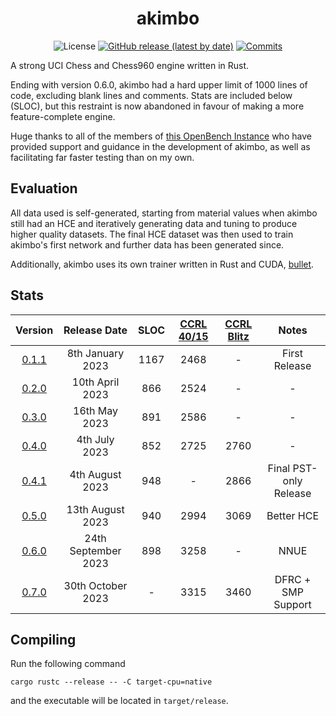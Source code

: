 <div align="center">

# akimbo

![License](https://img.shields.io/github/license/jw1912/akimbo?style=for-the-badge)
[![GitHub release (latest by date)](https://img.shields.io/github/v/release/jw1912/akimbo?style=for-the-badge)](https://github.com/jw1912/akimbo/releases/latest)
[![Commits](https://img.shields.io/github/commits-since/jw1912/akimbo/latest?style=for-the-badge)](https://github.com/jw1912/akimbo/commits/main)

</div>

A strong UCI Chess and Chess960 engine written in Rust.

Ending with version 0.6.0, akimbo had a hard upper limit of 1000 lines of code, excluding blank lines and comments.
Stats are included below (SLOC), but this restraint is now abandoned in favour of making a more feature-complete engine.

Huge thanks to all of the members of [this OpenBench Instance](https://chess.swehosting.se/users/) who have provided support and guidance in the development
of akimbo, as well as facilitating far faster testing than on my own.

## Evaluation
All data used is self-generated, starting from material values when akimbo still had an HCE and iteratively generating data and tuning to
produce higher quality datasets. The final HCE dataset was then used to train akimbo's first network and further data has been generated
since.

Additionally, akimbo uses its own trainer written in Rust and CUDA, [bullet](https://github.com/jw1912/bullet).

## Stats
<div align="center">

|                           Version                                |     Release Date     | SLOC | [CCRL 40/15](https://www.computerchess.org.uk/ccrl/4040/) | [CCRL Blitz](http://ccrl.chessdom.com/ccrl/404/cgi/compare_engines.cgi?class=Single-CPU+engines&only_best_in_class=on&num_best_in_class=1&print=Rating+list&profile_step=50&profile_numbers=1&print=Results+table&print=LOS+table&table_size=100&ct_from_elo=0&ct_to_elo=10000&match_length=30&cross_tables_for_best_versions_only=1&sort_tables=by+rating&diag=0&reference_list=None&recalibrate=no) | Notes |
| :------------------------------------------------------------:|:-------------------:|:----:|:----:|:----:|:------------------------:|
| [0.1.1](https://github.com/jw1912/akimbo/releases/tag/v0.1.1) |  8th   January 2023 | 1167 | 2468 |  -   |      First Release       |
| [0.2.0](https://github.com/jw1912/akimbo/releases/tag/v0.2.0) | 10th     April 2023 |  866 | 2524 |  -   |            -             |
| [0.3.0](https://github.com/jw1912/akimbo/releases/tag/v0.3.0) | 16th       May 2023 |  891 | 2586 |  -   |            -             |
| [0.4.0](https://github.com/jw1912/akimbo/releases/tag/v0.4.0) |  4th      July 2023 |  852 | 2725 | 2760 |            -             |
| [0.4.1](https://github.com/jw1912/akimbo/releases/tag/v0.4.1) |  4th    August 2023 |  948 |  -   | 2866 |  Final PST-only Release  |
| [0.5.0](https://github.com/jw1912/akimbo/releases/tag/v0.5.0) | 13th    August 2023 |  940 | 2994 | 3069 |        Better HCE        |
| [0.6.0](https://github.com/jw1912/akimbo/releases/tag/v0.6.0) | 24th September 2023 |  898 | 3258 |  -   |          NNUE            |
| [0.7.0](https://github.com/jw1912/akimbo/releases/tag/v0.7.0) | 30th   October 2023 |  -   | 3315 | 3460 |    DFRC + SMP Support    |

</div>

## Compiling
Run the following command
```
cargo rustc --release -- -C target-cpu=native
```
and the executable will be located in `target/release`.
